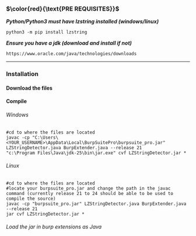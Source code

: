### $\color{red}{\text{PRE REQUISITES}}$
***Python/Python3 must have lzstring installed (windows/linux)***
```
python3 -m pip install lzstring
```
***Ensure you have a jdk (download and install if not)***
```
https://www.oracle.com/java/technologies/downloads
```

---
### Installation
#### Download the files
#### Compile
###### Windows
```
#cd to where the files are located
javac -cp "C:\Users\<YOUR_USERNAME>\AppData\Local\BurpSuitePro\burpsuite_pro.jar" LZStringDetector.java BurpExtender.java --release 21
"c:\Program Files\Java\jdk-25\bin\jar.exe" cvf LZStringDetector.jar *
```
###### Linux
```
#cd to where the files are located
#locate your burpsuite_pro.jar and change the path in the javac command (currently release 21 to 24 should be able to be used to compile the source)
javac -cp "burpsuite_pro.jar" LZStringDetector.java BurpExtender.java --release 21
jar cvf LZStringDetector.jar *
```
###### Load the jar in burp extensions as Java
